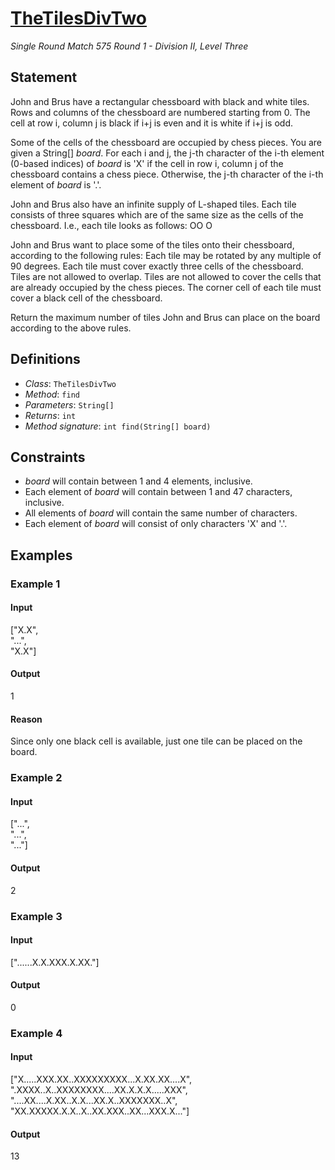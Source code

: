 # [TheTilesDivTwo](http://community.topcoder.com/tc?module=ProblemDetail&rd=15495&pm=12501)
*Single Round Match 575 Round 1 - Division II, Level Three*

## Statement
John and Brus have a rectangular chessboard with black and white tiles.
Rows and columns of the chessboard are numbered starting from 0.
The cell at row i, column j is black if i+j is even and it is white if i+j is odd.

Some of the cells of the chessboard are occupied by chess pieces.
You are given a String[] *board*.
For each i and j, the j-th character of the i-th element (0-based indices) of *board* is 'X' if the cell in row i, column j of the chessboard contains a chess piece.
Otherwise, the j-th character of the i-th element of *board* is '.'.

John and Brus also have an infinite supply of L-shaped tiles.
Each tile consists of three squares which are of the same size as the cells of the chessboard.
I.e., each tile looks as follows:
OO
O

John and Brus want to place some of the tiles onto their chessboard, according to the following rules:
Each tile may be rotated by any multiple of 90 degrees.
Each tile must cover exactly three cells of the chessboard.
Tiles are not allowed to overlap.
Tiles are not allowed to cover the cells that are already occupied by the chess pieces.
The corner cell of each tile must cover a black cell of the chessboard.

Return the maximum number of tiles John and Brus can place on the board according to the above rules.

## Definitions
- *Class*: `TheTilesDivTwo`
- *Method*: `find`
- *Parameters*: `String[]`
- *Returns*: `int`
- *Method signature*: `int find(String[] board)`

## Constraints
- *board* will contain between 1 and 4 elements, inclusive.
- Each element of *board* will contain between 1 and 47 characters, inclusive.
- All elements of *board* will contain the same number of characters.
- Each element of *board* will consist of only characters 'X' and '.'.

## Examples
### Example 1
#### Input
<c>["X.X",<br /> "...",<br /> "X.X"]</c>
#### Output
<c>1</c>
#### Reason
Since only one black cell is available, just one tile can be placed on the board.

### Example 2
#### Input
<c>["...",<br /> "...",<br /> "..."]</c>
#### Output
<c>2</c>
### Example 3
#### Input
<c>["......X.X.XXX.X.XX."]</c>
#### Output
<c>0</c>
### Example 4
#### Input
<c>["X.....XXX.XX..XXXXXXXXX...X.XX.XX....X",<br /> ".XXXX..X..XXXXXXXX....XX.X.X.X.....XXX",<br /> "....XX....X.XX..X.X...XX.X..XXXXXXX..X",<br /> "XX.XXXXX.X.X..X..XX.XXX..XX...XXX.X..."]</c>
#### Output
<c>13</c>

